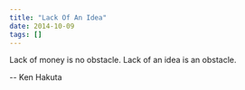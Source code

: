 ```yaml
---
title: "Lack Of An Idea"
date: 2014-10-09
tags: []
---
```


Lack of money is no obstacle. Lack of an idea is an obstacle.

-- Ken Hakuta
